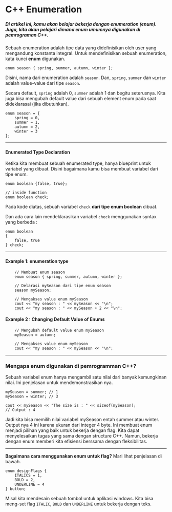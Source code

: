 # C++ Enumeration
##### Di artikel ini, kamu akan belajar bekerja dengan enumeration (enum). Juga, kita akan pelajari dimana enum umumnya digunakan di pemrograman C++.

Sebuah enumeration adalah tipe data yang didefinisikan oleh user yang mengandung konstanta integral. Untuk mendefinisikan sebuah enumeration, kata kunci **enum** digunakan.
```
enum season { spring, summer, autumn, winter };
```
Disini, nama dari enumeration adalah `season`.
Dan, `spring`, `summer` dan `winter` adalah value-value dari tipe `season`.

Secara default, `spring` adalah 0, `summer` adalah 1 dan begitu seterusnya. Kita juga bisa mengubah default value dari sebuah element enum pada saat dideklarasai (jika dibutuhkan).
```
enum season = {
    spring = 0,
    summer = 1,
    autumn = 2,
    winter = 3
};
```

---
#### Enumerated Type Declaration
Ketika kita membuat sebuah enumerated type, hanya blueprint untuk variabel yang dibuat. Disini bagaimana kamu bisa membuat variabel dari tipe enum.
```
enum boolean {false, true};

// inside function
enum boolean check;
```
Pada kode diatas, sebuah variabel `check` **dari tipe enum boolean** dibuat.

Dan ada cara lain mendeklarasikan variabel `check` menggunakan syntax yang berbeda :
```
enum boolean
{
    false, true
} check;
```

---

#### Example 1: enumeration type
```
    // Membuat enum season
    enum season { spring, summer, autumn, winter };
    
    // Delarasi mySeason dari tipe enum season
    season mySeason;
    
    // Mengakses value enum mySeason
    cout << "my season : " << mySeason << "\n";
    cout << "my season : " << mySeason + 2 << "\n";
```

#### Example 2 : Changing Default Value of Enums
```
    // Mengubah default value enum mySeason
    mySeason = autumn;

    // Mengakses value enum mySeason
    cout << "my season : " << mySeason << "\n";
```

---
### Mengapa enum digunakan di pemrogramman C++?
Sebuah variabel enum hanya mengambil satu nilai dari banyak kemungkinan nilai. Ini penjelasan untuk mendemonstrasikan nya.
```
mySeason = summer; // 1
mySeason = winter; // 3

cout << mySeason << "The size is : " << sizeof(mySeason);
// Output : 4
```
Jadi kita bisa memilih nilai variabel mySeason entah summer atau winter. Output nya 4 ini karena ukuran dari integer 4 byte.
Ini membuat enum menjadi pilihan yang baik untuk bekerja dengan flag.
Kita dapat menyelesaikan tugas yang sama dengan structure C++. Namun, bekerja dengan enum memberi kita efisiensi berssama dengan fleksibilitas.

---

**Bagaimana cara menggunakan enum untuk flag?**
Mari lihat penjelasan di bawah.
```
enum designFlags {
	ITALICS = 1,
	BOLD = 2,
	UNDERLINE = 4
} button;
```
Misal kita mendesain sebuah tombol untuk aplikasi windows. Kita bisa meng-set flag `ITALIC`, `BOLD` dan `UNDERLINE` untuk bekerja dengan teks.








